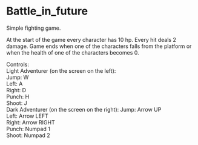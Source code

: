 # Battle_in_future
Simple fighting game.

At the start of the game every character has 10 hp. Every hit deals 2 damage. Game ends when one of the characters falls from the platform or when the health of one of the characters becomes 0.

Controls:<br>
Light Adventurer (on the screen on the left):<br>
Jump: W<br>
Left: A<br>
Right: D<br>
Punch: H<br>
Shoot: J<br> Dark Adventurer (on the screen on the right):
Jump: Arrow UP<br>
Left: Arrow LEFT<br>
Right: Arrow RIGHT<br>
Punch: Numpad 1<br>
Shoot: Numpad 2<br>
